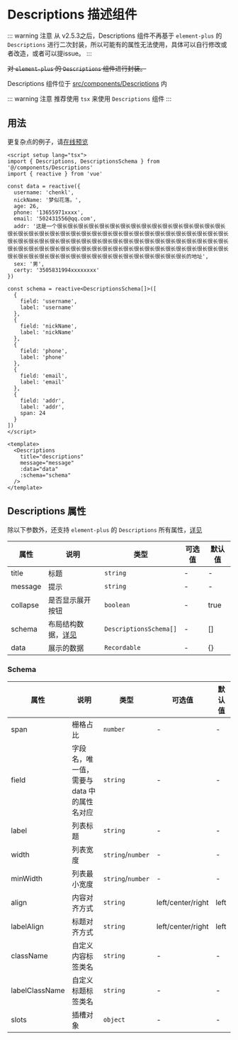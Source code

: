 # Descriptions 描述组件

::: warning 注意
从 v2.5.3之后，Descriptions 组件不再基于 `element-plus` 的 `Descriptions` 进行二次封装，所以可能有的属性无法使用，具体可以自行修改或者改造，或者可以提issue。
:::

~~对 `element-plus` 的 `Descriptions` 组件进行封装。~~

Descriptions 组件位于 [src/components/Descriptions](https://github.com/kailong321200875/vue-element-plus-admin/tree/master/src/components/Descriptions) 内

::: warning 注意
推荐使用 `tsx` 来使用 `Descriptions` 组件
:::

## 用法

更复杂点的例子，请[在线预览](https://element-plus-admin.cn/#/components/descriptions)

```vue
<script setup lang="tsx">
import { Descriptions, DescriptionsSchema } from '@/components/Descriptions'
import { reactive } from 'vue'

const data = reactive({
  username: 'chenkl',
  nickName: '梦似花落。',
  age: 26,
  phone: '13655971xxxx',
  email: '502431556@qq.com',
  addr: '这是一个很长很长很长很长很长很长很长很长很长很长很长很长很长很长很长很长很长很长很长很长很长很长很长很长很长很长很长很长很长很长很长很长很长很长很长很长很长很长很长很长很长很长很长很长很长很长很长很长很长很长很长很长很长很长很长很长很长很长很长很长很长很长很长很长很长很长很长很长很长很长很长很长很长很长很长很长很长很长很长很长很长很长很长很长很长很长很长很长很长很长很长很长很长很长很长很长的地址',
  sex: '男',
  certy: '3505831994xxxxxxxx'
})

const schema = reactive<DescriptionsSchema[]>([
  {
    field: 'username',
    label: 'username'
  },
  {
    field: 'nickName',
    label: 'nickName'
  },
  {
    field: 'phone',
    label: 'phone'
  },
  {
    field: 'email',
    label: 'email'
  },
  {
    field: 'addr',
    label: 'addr',
    span: 24
  }
])
</script>

<template>
  <Descriptions
    title="descriptions"
    message="message"
    :data="data"
    :schema="schema"
  />
</template>

```

## Descriptions 属性

除以下参数外，还支持 `element-plus` 的 `Descriptions` 所有属性，[详见](https://element-plus.org/zh-CN/component/descriptions.html#descriptions-%E5%B1%9E%E6%80%A7)

| 属性 | 说明 | 类型 | 可选值 | 默认值 |
| ---- | ---- | ---- | ---- | ---- |
| title | 标题 | `string` | - | - |
| message | 提示 | `string` | - | - |
| collapse | 是否显示展开按钮 | `boolean` | - | true |
| schema | 布局结构数据，[详见](#Schema) | `DescriptionsSchema[]` | - | [] |
| data | 展示的数据 | `Recordable` | - | {} |

### Schema<span id="Schema"></span>

| 属性 | 说明 | 类型 | 可选值 | 默认值 |
| ---- | ---- | ---- | ---- | ---- |
| span | 栅格占比 | `number` | - | - |
| field | 字段名，唯一值，需要与 data 中的属性名对应 | `string` | - | - |
| label | 列表标题 | `string` | - | - |
| width | 列表宽度 | `string`/`number` | - | - |
| minWidth | 列表最小宽度 | `string`/`number` | - | - |
| align | 内容对齐方式 | `string` | left/center/right | left |
| labelAlign | 标题对齐方式 | `string` | left/center/right | left |
| className | 自定义内容标签类名 | `string` | - | - |
| labelClassName | 自定义标题标签类名 | `string` | - | - |
| slots | 插槽对象 | `object` | - | - |
